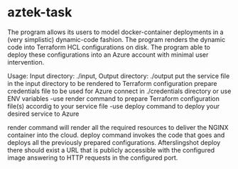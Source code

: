 # aztek-task

The program allows its users to model docker-container deployments in a (very simplistic) dynamic-code fashion. 
The program renders the dynamic code into Terraform HCL configurations on disk. 
The program able to deploy these configurations into an Azure account with minimal user intervention.

Usage: 
	Input directory: ./input,
	Output directory: ./output
	put the service file in the input directory to be rendered to Terraform configuration 
	prepare credentials file to be used for Azure connect in ./credentials directory or use ENV variables
		-use render command
			to prepare Terraform configuration file(s) accordig to your service file
		-use deploy command
			to deploy your desired service to Azure
      
render command will render all the required resources to deliver the NGINX container into the cloud.
deploy command invokes the code that goes and deploys all the previously prepared configurations.
After ​slingshot deploy​ there should exist a URL that is publicly accessible with the configured image answering to HTTP requests in the configured port.
